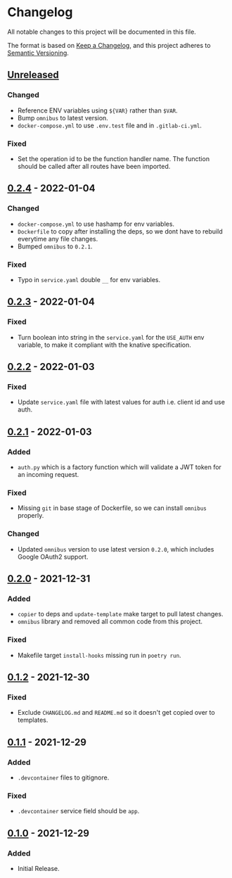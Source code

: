 # Changelog

All notable changes to this project will be documented in this file.

The format is based on [Keep a Changelog](https://keepachangelog.com/en/1.0.0/),
and this project adheres to [Semantic Versioning](https://semver.org/spec/v2.0.0.html).

## [Unreleased]

### Changed

- Reference ENV variables using `${VAR}` rather than `$VAR`.
- Bump `omnibus` to latest version.
- `docker-compose.yml` to use `.env.test` file and in `.gitlab-ci.yml`.

### Fixed

- Set the operation id to be the function handler name. The function should be called after all routes have been imported.

## [0.2.4] - 2022-01-04

### Changed

- `docker-compose.yml` to use hashamp for env variables.
- `Dockerfile` to copy after installing the deps, so we dont have to rebuild everytime any file changes.
- Bumped `omnibus` to `0.2.1`.

### Fixed

- Typo in `service.yaml` double `__` for env variables.

## [0.2.3] - 2022-01-04

### Fixed

- Turn boolean into string in the `service.yaml` for the `USE_AUTH` env variable, to make it compliant with the knative specification.

## [0.2.2] - 2022-01-03

### Fixed

- Update `service.yaml` file with latest values for auth i.e. client id and use auth.

## [0.2.1] - 2022-01-03

### Added

- `auth.py` which is a factory function which will validate a JWT token for an incoming request.

### Fixed

- Missing `git` in base stage of Dockerfile, so we can install `omnibus` properly.

### Changed

- Updated `omnibus` version to use latest version `0.2.0`, which includes Google OAuth2 support.

## [0.2.0] - 2021-12-31

### Added

- `copier` to deps and `update-template` make target to pull latest changes.
- `omnibus` library and removed all common code from this project.

### Fixed

- Makefile target `install-hooks` missing run in `poetry run`.

## [0.1.2] - 2021-12-30

### Fixed

- Exclude `CHANGELOG.md` and `README.md` so it doesn't get copied over to templates.

## [0.1.1] - 2021-12-29

### Added

- `.devcontainer` files to gitignore.

### Fixed

- `.devcontainer` service field should be `app`.

## [0.1.0] - 2021-12-29

### Added

- Initial Release.

[unreleased]: https://gitlab.com/banter-bus/fastapi-template/compare/0.2.4...main
[0.2.4]: https://gitlab.com/banter-bus/fastapi-template/compare/0.2.4...0.2.3
[0.2.3]: https://gitlab.com/banter-bus/fastapi-template/compare/0.2.3...0.2.2
[0.2.2]: https://gitlab.com/banter-bus/fastapi-template/compare/0.2.2...0.2.1
[0.2.1]: https://gitlab.com/banter-bus/fastapi-template/compare/0.2.1...0.2.0
[0.2.0]: https://gitlab.com/banter-bus/fastapi-template/compare/0.2.0...0.1.2
[0.1.2]: https://gitlab.com/banter-bus/fastapi-template/compare/0.1.2...0.1.1
[0.1.1]: https://gitlab.com/banter-bus/fastapi-template/compare/0.1.1...0.1.0
[0.1.0]: https://gitlab.com/banter-bus/fastapi-template/-/tags/0.1.0
